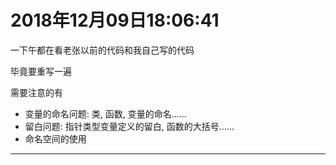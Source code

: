 # 2018年12月09日18:06:41

一下午都在看老张以前的代码和我自己写的代码

毕竟要重写一遍

需要注意的有

- 变量的命名问题: 类, 函数, 变量的命名......
- 留白问题: 指针类型变量定义的留白, 函数的大括号......
- 命名空间的使用

---

